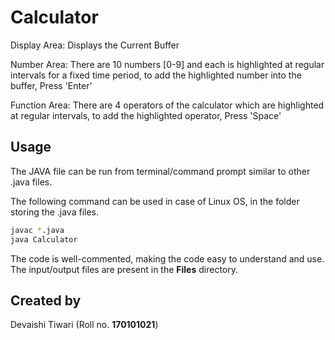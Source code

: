 # Calculator

Display Area: Displays the Current Buffer

Number Area: There are 10 numbers [0-9] and each is highlighted at regular intervals for a fixed
time period, to add the highlighted number into the buffer, Press 'Enter'

Function Area: There are 4 operators of the calculator which are highlighted at regular intervals, to add
the highlighted operator, Press 'Space'

## Usage

The JAVA file can be run from terminal/command prompt similar to other .java files.

The following command can be used in case of Linux OS, in the folder storing the .java files.

```bash
javac *.java
java Calculator
```
The code is well-commented, making the code easy to understand and use. The input/output files are present in the **Files** directory.

## Created by
Devaishi Tiwari (Roll no. **170101021**)